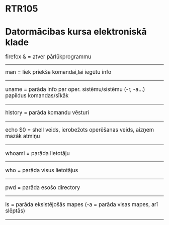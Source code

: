 # RTR105
# Datormācibas kursa elektroniskā klade
<big> firefox & = atver pārlūkprogrammu <hr /> 
man = liek priekša komandai,lai iegūtu info <hr /> 
uname = parāda info par oper. sistēmu/sistēmu (-r, -a...) papildus komandas/sīkāk <hr /> 
history = parāda komandu vēsturi <hr /> 
echo $0 = shell veids, ierobežots operēšanas veids, aizņem mazāk atmiņu <hr /> 
whoami = parāda lietotāju <hr /> 
who = parāda visus lietotājus <hr /> 
pwd = parāda esošo directory <hr /> 
ls = parāda eksistējošās mapes (-a = parāda visas mapes, arī slēptās) <hr />


